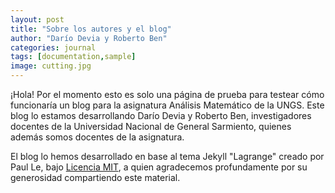 ```yaml
---
layout: post
title: "Sobre los autores y el blog"
author: "Darío Devia y Roberto Ben"
categories: journal
tags: [documentation,sample]
image: cutting.jpg
---
```


¡Hola! Por el momento esto es solo una página de prueba para testear cómo funcionaría un blog para la asignatura Análisis Matemático de la UNGS. Este blog lo estamos desarrollando Darío Devia y Roberto Ben, investigadores docentes de la Universidad Nacional de General Sarmiento, quienes además somos docentes de la asignatura. 

El blog lo hemos desarrollado en base al tema Jekyll "Lagrange" creado por Paul Le, bajo [Licencia MIT](https://github.com/LeNPaul/Lagrange/blob/gh-pages/LICENSE.md), a quien agradecemos profundamente por su generosidad compartiendo este material.
